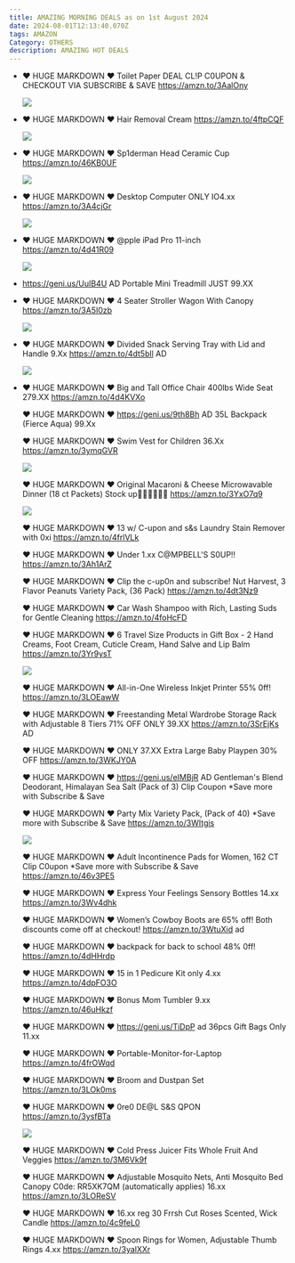 ```yaml
---
title: AMAZING MORNING DEALS as on 1st August 2024
date: 2024-08-01T12:13:40.070Z
tags: AMAZON
Category: OTHERS
description: AMAZING HOT DEALS
---
```

* ♥ HUGE MARKDOWN ♥
  Toilet Paper DEAL
  CL!P C0UPON & CHECKOUT VIA SUBSCRIBE & SAVE
  https://amzn.to/3AalOny<!--StartFragment-->

  ![](https://m.media-amazon.com/images/I/81TdrrIcCiL._AC_SL1500_.jpg)

  <!--EndFragment-->
* ♥ HUGE MARKDOWN ♥
  Hair Removal Cream
  https://amzn.to/4ftpCQF<!--StartFragment-->

  ![](https://m.media-amazon.com/images/I/61gw9xAS4SL._SL1500_.jpg)

  <!--EndFragment-->
* ♥ HUGE MARKDOWN ♥
  Sp1derman Head Ceramic Cup
  https://amzn.to/46KB0UF<!--StartFragment-->

  ![](https://m.media-amazon.com/images/I/71HiMhTSxTL._AC_SL1500_.jpg)

  <!--EndFragment-->
* ♥ HUGE MARKDOWN ♥
  Desktop Computer
  ONLY IO4.xx
  https://amzn.to/3A4cjGr<!--StartFragment-->

  ![](https://m.media-amazon.com/images/I/71fssf27L+L._AC_SL1500_.jpg)

  <!--EndFragment-->
* ♥ HUGE MARKDOWN ♥
  @pple iPad Pro 11-inch 
  https://amzn.to/4d41R09<!--StartFragment-->

  ![](https://m.media-amazon.com/images/I/81S05k6p0xL._AC_SL1500_.jpg)

  <!--EndFragment-->
* https://geni.us/UuIB4U    AD
  Portable Mini Treadmill  JUST 99.XX
* ♥ HUGE MARKDOWN ♥
  4 Seater Stroller Wagon With Canopy
  https://amzn.to/3A5I0zb<!--StartFragment-->

  ![](https://m.media-amazon.com/images/I/71R5C6jl91L._SL1500_.jpg)

  <!--EndFragment-->
* ♥ HUGE MARKDOWN ♥
  Divided Snack Serving Tray with Lid and Handle
  9.Xx 
  https://amzn.to/4dt5bll   AD<!--StartFragment-->

  ![](https://m.media-amazon.com/images/I/71GzPkb2zqL._AC_SL1500_.jpg)

  <!--EndFragment-->
* ♥ HUGE MARKDOWN ♥
  Big and Tall Office Chair 400lbs Wide Seat
  279.XX
  https://amzn.to/4d4KVXo

  ♥ HUGE MARKDOWN ♥
  https://geni.us/9th8Bh    AD
  35L Backpack (Fierce Aqua)
  99.Xx 

  ♥ HUGE MARKDOWN ♥
  Swim Vest for Children 
  36.Xx 
  https://amzn.to/3ymqGVR<!--StartFragment-->

  ![](https://m.media-amazon.com/images/I/718REgzGBHL._AC_SL1500_.jpg)

  <!--EndFragment-->

  ♥ HUGE MARKDOWN ♥
  Original Macaroni & Cheese Microwavable Dinner (18 ct Packets)
  Stock up🏃‍♀🏃‍♀💥💥
  https://amzn.to/3YxO7q9<!--StartFragment-->

  ![](https://m.media-amazon.com/images/I/715kw5O-11L._SL1500_.jpg)

  <!--EndFragment-->

  ♥ HUGE MARKDOWN ♥
  13 w/ C-upon and s&s 
  Laundry Stain Remover with 0xi
  https://amzn.to/4frlVLk

  ♥ HUGE MARKDOWN ♥
  Under 1.xx
  C@MPBELL'S S0UP!!
  https://amzn.to/3Ah1ArZ

  ♥ HUGE MARKDOWN ♥
  Clip the c-up0n and subscribe!
  Nut Harvest, 3 Flavor Peanuts Variety Pack, (36 Pack) 
  https://amzn.to/4dt3Nz9

  ♥ HUGE MARKDOWN ♥
  Car Wash Shampoo with Rich, Lasting Suds for Gentle Cleaning 
  https://amzn.to/4foHcFD   

  ♥ HUGE MARKDOWN ♥
  6 Travel Size Products in Gift Box - 2 Hand Creams, Foot Cream, Cuticle Cream, Hand Salve and Lip Balm
  https://amzn.to/3Yr9ysT<!--StartFragment-->

  ![](https://m.media-amazon.com/images/I/81FZ5Up8sJL._SL1500_.jpg)

  <!--EndFragment-->

  ♥ HUGE MARKDOWN ♥
  All-in-One Wireless Inkjet Printer 
  55% 0ff! 
  https://amzn.to/3LOEawW

  ♥ HUGE MARKDOWN ♥
  Freestanding Metal Wardrobe Storage Rack with Adjustable 8 Tiers 
  71% OFF ONLY 39.XX
  https://amzn.to/3SrEjKs   AD

  ♥ HUGE MARKDOWN ♥
  ONLY 37.XX
  Extra Large Baby Playpen 
  30% OFF 
  https://amzn.to/3WKJY0A

  ♥ HUGE MARKDOWN ♥
  https://geni.us/eIMBjR   AD
  Gentleman's Blend Deodorant, Himalayan Sea Salt (Pack of 3)
  Clip Coupon
  *Save more with Subscribe & Save

  ♥ HUGE MARKDOWN ♥
  Party Mix Variety Pack, (Pack of 40)
  *Save more with Subscribe & Save
  https://amzn.to/3WItgis<!--StartFragment-->

  ![](https://m.media-amazon.com/images/I/81j68d7Jh3L._SL1500_.jpg)

  <!--EndFragment-->

  ♥ HUGE MARKDOWN ♥
  Adult Incontinence Pads for Women, 162 CT
  Clip C0upon
  *Save more with Subscribe & Save
  https://amzn.to/46v3PE5

  ♥ HUGE MARKDOWN ♥
  Express Your Feelings Sensory Bottles
  14.xx
  https://amzn.to/3Wv4dhk

  ♥ HUGE MARKDOWN ♥
  Women’s Cowboy Boots are 65% off! Both discounts come off at checkout!
  https://amzn.to/3WtuXid    ad

  ♥ HUGE MARKDOWN ♥
  backpack for back to school
  48% 0ff! 
  https://amzn.to/4dHHrdp

  ♥ HUGE MARKDOWN ♥
  15 in 1 Pedicure Kit only 4.xx 
  https://amzn.to/4dpFO3O

  ♥ HUGE MARKDOWN ♥
  Bonus Mom Tumbler 
  9.xx 
  https://amzn.to/46uHkzf

  ♥ HUGE MARKDOWN ♥
  https://geni.us/TiDpP   ad
  36pcs Gift Bags 
  Only 11.xx 

  ♥ HUGE MARKDOWN ♥
  Portable-Monitor-for-Laptop
  https://amzn.to/4frOWqd

  ♥ HUGE MARKDOWN ♥
  Broom and Dustpan Set
  https://amzn.to/3LOk0ms

  ♥ HUGE MARKDOWN ♥
  0re0  DE@L
  S&S QPON
  https://amzn.to/3ysfBTa<!--StartFragment-->

  ![](https://m.media-amazon.com/images/I/81IeLpxIVPL._SL1500_.jpg)

  <!--EndFragment-->

  ♥ HUGE MARKDOWN ♥
  Cold Press Juicer
  Fits Whole Fruit And Veggies 
  https://amzn.to/3M6Vk9f

  ♥ HUGE MARKDOWN ♥
  Adjustable Mosquito Nets, Anti Mosquito Bed Canopy
  C0de: RR5XK7QM (automatically applies) 
  16.xx
  https://amzn.to/3LOReSV

  ♥ HUGE MARKDOWN ♥
  16.xx reg 30
  Frrsh Cut Roses Scented, Wick Candle
  https://amzn.to/4c9feL0

  ♥ HUGE MARKDOWN ♥
  Spoon Rings for Women, Adjustable Thumb Rings 
  4.xx
  https://amzn.to/3yalXXr